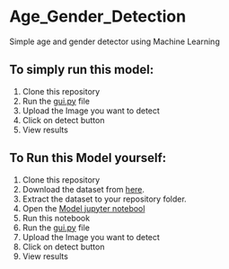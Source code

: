 # Age_Gender_Detection
Simple age and gender detector using Machine Learning

## To simply run this model:
1. Clone this repository
2. Run the [gui.py]() file
3. Upload the Image you want to detect
4. Click on detect button
5. View results
## To Run this Model yourself:
1. Clone this repository
2. Download the dataset from [here](https://www.kaggle.com/jangedoo/utkface-new).
3. Extract the dataset to your repository folder.
4. Open the [Model jupyter notebool](https://github.com/utkarshshri1016/Age-Gender_Detector/blob/main/Model.ipynb)
5. Run this notebook
6. Run the [gui.py](https://github.com/utkarshshri1016/Age-Gender_Detector/blob/main/gui.py) file
7. Upload the Image you want to detect
8. Click on detect button
9. View results
